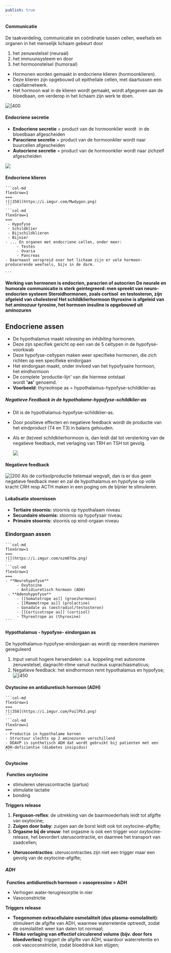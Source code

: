 ```yaml
---
publish: true
---
```

#### Communicatie
De taakverdeling, communicatie en coördinatie tussen cellen, weefsels en organen in het menselijk lichaam gebeurt door

1. het zenuwstelsel (neuraal)
2. het immuunsysteem en door
3. het hormoonstelsel (humoraal)

- Hormonen worden gemaakt in endocriene klieren (hormoonklieren).
- Deze klieren zijn opgebouwd uit epitheliale cellen, met daartussen een capillairnetwerk.
- Het hormoon wat in de klieren wordt gemaakt, wordt afgegeven aan de bloedbaan, om verderop in het lichaam zijn werk te doen.


![|400](https://i.imgur.com/42VKxL4.png)

#### Endocriene secretie
- **Endocriene secretie** = product van de hormoonklier wordt  in de bloedbaan afgescheiden
- **Paracriene secretie** = product van de hormoonklier wordt naar buurcellen afgescheiden
- **Autocriene secretie** = product van de hormoonklier wordt naar zichzelf afgescheiden

![](https://i.imgur.com/H2ziHxW.png)

#### Endocriene klieren

````col
```col-md
flexGrow=1
===
![|350](https://i.imgur.com/Mwdygon.png)
```
```col-md
flexGrow=1
===
 - Hypofyse
 - Schildklier
 - Bijschildklieren
 - Bijnier
- ... En organen met endocriene cellen, onder meer:
	 - Testes
	 - Ovaria
	 - Pancreas
- Daarnaast verspreid over het lichaam zijn er vele hormoon-producerende weefsels, bijv in de darm.

```
````
**Werking van hormonen is endocrien, paracrien of autocrien**
**De neurale en humorale communicatie is sterk geintegreerd: men spreekt van neuro-endocrien systeem**
**Steroidhormonen, zoals cortisol  en testosteron, zijn afgeleid van cholesterol**
**Het schildklierhormoon thyroxine is afgeleid van het aminozuur tyrosine, het hormoon insuline is opgebouwd uit aminozuren**

## Endocriene assen
- De hypothalamus maakt _releasing_ en _inhibiting_ hormonen.
- Deze zijn specifiek gericht op een van de 5 celtypen in de hypofyse-voorkwab
- Deze hypofyse-celtypen maken weer specifieke hormonen, die zich richten op een specifieke eindorgaan
- Het eindorgaan maakt, onder invloed van het hypofysaire hormoon, het eindhormoon
- De complete 'productie-lijn' van die hiermee ontstaat wordt **'as'** genoemd.
- **Voorbeeld**: thyreotrope as = hypothalamus-hypofyse-schildklier-as

##### Negatieve Feedback in de hypothalame-hypofyse-schildklier-as
- Dit is de hypothalamus-hypofyse-schildklier-as.
- Door positieve effecten en negatieve feedback wordt de productie van het eindproduct (T4 en T3) in balans gehouden.
- Als er (te)veel schildklierhormoon is, dan leidt dat tot versterking van de negatieve feedback, met verlaging van TRH en TSH tot gevolg.
  
  ![](https://i.imgur.com/2IL9K6T.png)
#### Negatieve feedback
![|200](https://i.imgur.com/fPrKdJI.png)
Als de cortisolproductie helemaal wegvalt, dan is er dus geen negatieve feedback meer en zal de hypothalamus en hypofyse op volle kracht CRH resp ACTH maken in een poging om de bijnier te stimuleren.

#### Lokalisatie stoornissen
- **Tertiaire stoornis:** stoornis op hypothalaam niveau
- **Secundaire stoornis:** stoornis op hypofysair niveau
- **Primaire stoornis:** stoornis op eind-orgaan niveau
  
### Eindorgaan assen
````col
```col-md
flexGrow=1
===
![](https://i.imgur.com/ozm07da.png)
```
```col-md
flexGrow=1
===
- **Neurohypofyse**
	 - Oxytocine
	 - Antidiuretisch hormoon (ADH)
 - **Adenohypofyse**
	 - [[Somatotrope as]] (groeihormoon)
	 - [[Mammotrope as]] (prolactine)
	 - Gonadale as (oestradiol/testosteron)
	 - [[Corticotrope as]] (cortisol)
	 - Thyreotrope as (thyroxine)
```
````
#### Hypothalamus - hypofyse- eindorgaan as
De hypothalamus-hypofyse-eindorgaan-as wordt op meerdere manieren gereguleerd

1. Input vanuit hogere hersendelen: o.a. koppeling met autonome zenuwstelsel, dagnacht-ritme vanuit nucleus suprachiasmaticus;
2. Negatieve feedback: het eindhormoon remt hypothalamus en hypofyse;
![|450](https://i.imgur.com/pPUfEm3.png)
#### Oxytocine en antidiuretisch hormoon (ADH)
````col
```col-md
flexGrow=1
===
![|350](https://i.imgur.com/FoilPb3.png)
```
```col-md
flexGrow=1
===
- Productie in hypothalame kernen
- Structuur slechts op 2 aminozuren verschillend
- DDAVP is synthetisch ADH dat wordt gebruikt bij patienten met een ADH-deficientie (diabetes insipidus)
```
````
#### Oxytocine

 **Functies oxytocine**  
- stimuleren uteruscontractie (partus)
- stimulatie lactatie
- bonding

**Triggers release**
1. **Ferguson-reflex**: de uitrekking van de baarmoederhals leidt tot afgifte van oxytocine;
2. **Zuigen door baby**: zuigen aan de borst leidt ook tot oxytocine-afgifte;
3. **Orgasme bij de vrouw**: het orgasme is ook een trigger voor oxytocine-release, het bevordert uteruscontractie, en daarmee het transport van zaadcellen;
- **Uteruscontracties**: uteruscontracties zijn niet een trigger maar een gevolg van de oxytocine-afgifte;

##### ADH
 **Functies** **antidiuretisch hormoon = vasopressine = ADH** 
-   Verhogen water-terugresorptie in nier
-   Vasoconstrictie

**Triggers release**
- **Toegenomen extracellulaire osmolaliteit (dus plasma-osmolaliteit)**: stimuleert de afgifte van ADH, waarmee waterretentie optreedt, zodat de osmolaliteit weer kan dalen tot normaal;
- **Flinke verlaging van effectief circulerend volume (bijv. door fors bloedverlies)**: triggert de afgifte van ADH, waardoor waterretentie en ook vascoconstrictie, zodat bloeddruk kan stijgen;


